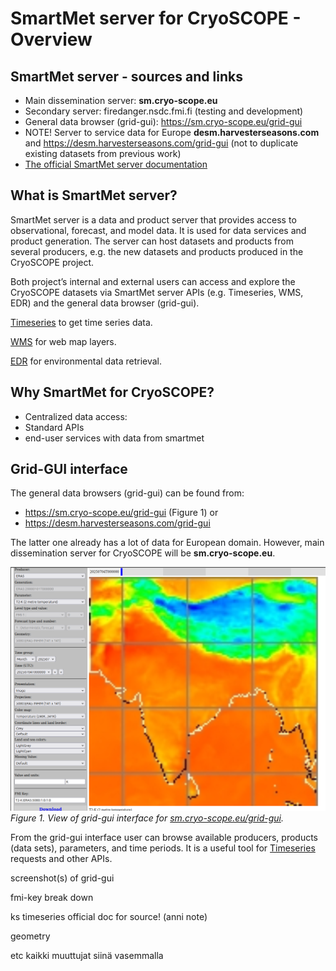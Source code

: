 # SmartMet server for CryoSCOPE - Overview

## SmartMet server - sources and links

- Main dissemination server: **sm.cryo-scope.eu** 
- Secondary server: firedanger.nsdc.fmi.fi (testing and development)
- General data browser (grid-gui): https://sm.cryo-scope.eu/grid-gui
- NOTE! Server to service data for Europe **desm.harvesterseasons.com** and https://desm.harvesterseasons.com/grid-gui (not to duplicate existing datasets from previous work)
- [The official SmartMet server documentation](https://github.com/fmidev/smartmet-server)

## What is SmartMet server? 
SmartMet server is a data and product server that provides access to observational, forecast, and model data. It is used for data services and product generation. The server can host datasets and products from several producers, e.g. the new datasets and products produced in the CryoSCOPE project. 

Both project’s internal and external users can access and explore the CryoSCOPE datasets via SmartMet server APIs (e.g. Timeseries, WMS, EDR) and the general data browser (grid-gui).

[Timeseries](02_Timeseries.md) to get time series data. 

[WMS](03_WMS.md) for web map layers. 

[EDR](04_EDR.md) for environmental data retrieval. 

## Why SmartMet for CryoSCOPE? 
- Centralized data access: 
- Standard APIs
- end-user services with data from smartmet

## Grid-GUI interface

The general data browsers (grid-gui) can be found from: 
- https://sm.cryo-scope.eu/grid-gui (Figure 1) or
- https://desm.harvesterseasons.com/grid-gui 

The latter one already has a lot of data for European domain. However, main dissemination server for CryoSCOPE will be **sm.cryo-scope.eu**. 


![figure 1](../smartmet-view.png)
*Figure 1. View of grid-gui interface for [sm.cryo-scope.eu/grid-gui](https://sm.cryo-scope.eu/grid-gui?session=bg=light;bl=1;cl=Grey;cm=None;f=1766;fn=0;ft=1;g=156;gm=5080;hu=128;is=DarkGrey;iv=Generated;k=T2-K:ERA5:5080:1:0:1:0;l=0;lb=Default;lm=LightGrey;lo=None;lt=1;m=3;max=16;mi=Default;min=6;p=T2-K;pg=main;pi=9;pn=ERA5;pre=Image;pro=5080;sa=60;sm=LightCyan;st=10;sy=None;t=20250704T000000;tg=202507;tgt=Month;u=;xx=;yy=;&cm=Temperature%20(240K..341K)).*

From the grid-gui interface user can browse available producers, products (data sets), parameters, and time periods. It is a useful tool for [Timeseries](02_Timeseries.md) requests and other APIs.  



screenshot(s) of grid-gui

fmi-key break down

ks timeseries official doc for source! (anni note)

geometry

etc kaikki muuttujat siinä vasemmalla